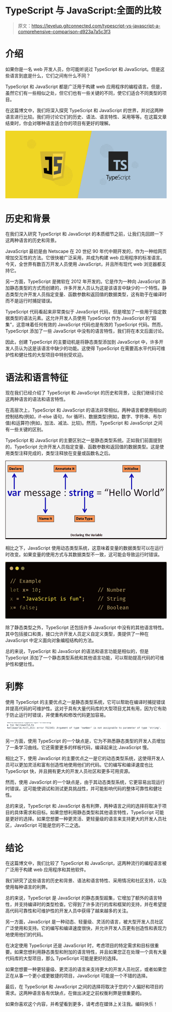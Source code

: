 # TypeScript 与 JavaScript:全面的比较

> 原文：<https://levelup.gitconnected.com/typescript-vs-javascript-a-comprehensive-comparison-d923a7a5c3f3>

# 介绍

如果你是一名 web 开发人员，你可能听说过 TypeScript 和 JavaScript。但是这些语言到底是什么，它们之间有什么不同？

TypeScript 和 JavaScript 都是广泛用于构建 web 应用程序的编程语言。但是，虽然它们有一些相似之处，但它们也有一些关键的不同，使它们适合不同类型的项目。

在这篇博文中，我们将深入探究 TypeScript 和 JavaScript 的世界，并对这两种语言进行比较。我们将讨论它们的历史、语法、语言特性、采用等等。在这篇文章结束时，你会对哪种语言适合你的项目有更好的理解。

![](img/8aeb6cacc53a91269de292d5be885141.png)

# 历史和背景

在我们深入研究 TypeScript 和 JavaScript 的本质细节之前，让我们先回顾一下这两种语言的历史和背景。

JavaScript 最初是由 Netscape 在 20 世纪 90 年代中期开发的，作为一种给网页增加交互性的方法。它很快被广泛采用，并成为构建 web 应用程序的标准语言。今天，全世界有数百万开发人员使用 JavaScript，并且所有现代 web 浏览器都支持它。

另一方面，TypeScript 是微软在 2012 年开发的。它是作为一种向 JavaScript 添加静态类型的方式而创建的，许多开发人员认为这是该语言中缺少的一个特性。静态类型允许开发人员指定变量、函数参数和返回值的数据类型，这有助于在编译时而不是运行时捕捉错误。

TypeScript 代码看起来非常类似于 JavaScript 代码，但是增加了一些用于指定数据类型的语法元素。这允许开发人员使用 TypeScript 作为 JavaScript 的“超集”，这意味着任何有效的 JavaScript 代码也是有效的 TypeScript 代码。然而，TypeScript 添加了一些 JavaScript 中没有的语言特性，我们将在本文后面讨论。

因此，创建 TypeScript 的主要动机是将静态类型添加到 JavaScript 中，许多开发人员认为这是该语言中缺少的功能。这使得 TypeScript 在需要高水平代码可维护性和健壮性的大型项目中特别受欢迎。

# 语法和语言特征

现在我们已经介绍了 TypeScript 和 JavaScript 的历史和背景，让我们继续讨论这两种语言的语法和语言特性。

在高层次上，TypeScript 和 JavaScript 的语法非常相似。两种语言都使用相似的控制结构(例如，if-else 语句，for 循环)、数据类型(例如，数字、字符串、布尔值)和运算符(例如，加法、减法、比较)。然而，TypeScript 和 JavaScript 之间有一些关键的区别。

TypeScript 和 JavaScript 的主要区别之一是静态类型系统。正如我们前面提到的，TypeScript 允许开发人员指定变量、函数参数和返回值的数据类型。这是使用类型注释完成的，类型注释放在变量或函数名之后。

![](img/3704598878b1f029b52e01483feeb81d.png)

相比之下，JavaScript 使用动态类型系统，这意味着变量的数据类型可以在运行时改变。如果变量的使用方式与其数据类型不一致，这可能会导致运行时错误。

![](img/7383fedf96023d68b32daee054f73914.png)

除了静态类型之外，TypeScript 还包括许多 JavaScript 中没有的其他语言特性。其中包括接口和类，接口允许开发人员定义自定义类型，类提供了一种在 JavaScript 中定义面向对象编程结构的方法。

总的来说，TypeScript 和 JavaScript 的语法和语言功能是相似的，但是 TypeScript 添加了一个静态类型系统和其他语言功能，可以帮助提高代码的可维护性和健壮性。

# 利弊

使用 TypeScript 的主要优点之一是静态类型系统，它可以帮助在编译时捕捉错误并提高代码的可维护性。这对于具有大量代码库的大型项目尤其有用，因为它有助于防止运行时错误，并使重构和修改代码更加容易。

![](img/ffda2fcb74ec91ec5cd8f5b00adc5a20.png)

另一方面，使用 TypeScript 的一个缺点是，它为不熟悉静态类型的开发人员增加了一条学习曲线。它还需要更多的样板代码，编译起来比 JavaScript 慢。

相比之下，使用 JavaScript 的主要优点之一是它的动态类型系统，这使得开发人员可以更加灵活和富有创造性地使用他们的代码。它的编写和编译速度也比 TypeScript 快，并且拥有更大的开发人员社区和更多可用资源。

然而，使用 JavaScript 的一个缺点是，由于其动态类型系统，它更容易出现运行时错误。这可能使调试和测试更具挑战性，并可能影响代码的整体可靠性和健壮性。

总的来说，TypeScript 和 JavaScript 各有利弊，两种语言之间的选择将取决于项目的具体需求和目标。如果您想利用静态类型和其他语言特性，TypeScript 可能是更好的选择。如果您想要一种更灵活、更轻量级的语言来支持更大的开发人员社区，JavaScript 可能是您的不二之选。

# 结论

在这篇博文中，我们比较了 TypeScript 和 JavaScript，这两种流行的编程语言被广泛用于构建 web 应用程序和其他软件。

我们研究了这些语言的历史和背景、语法和语言特性、采用情况和社区支持，以及使用每种语言的利弊。

总的来说，TypeScript 是 JavaScript 的静态类型超集，它增加了额外的语言特性，并支持编译时的类型检查。它得到了许多流行的库和框架的支持，并在希望提高代码可靠性和可维护性的开发人员中获得了越来越多的关注。

另一方面，JavaScript 是一种动态、轻量级、灵活的语言，被大型开发人员社区广泛使用和支持。它的编写和编译速度很快，并允许开发人员更有创造性和表现力地使用他们的代码。

在决定使用 TypeScript 还是 JavaScript 时，考虑项目的特定需求和目标很重要。如果您想利用静态类型和附加的语言特性，并且如果您正在处理一个具有大量代码库的大型项目，那么 TypeScript 可能是更好的选择。

如果您想要一种更轻量级、更灵活的语言来支持更大的开发人员社区，或者如果您正在从事一个更小或更敏捷的项目，JavaScript 可能是一个不错的选择。

最后，在 TypeScript 和 JavaScript 之间的选择将取决于您的个人偏好和项目的需求。这两种语言各有优缺点，在做出决定之前权衡利弊是很重要的。

如果你喜欢这个内容，并希望看到更多，请考虑在媒体上关注我。编码快乐！
